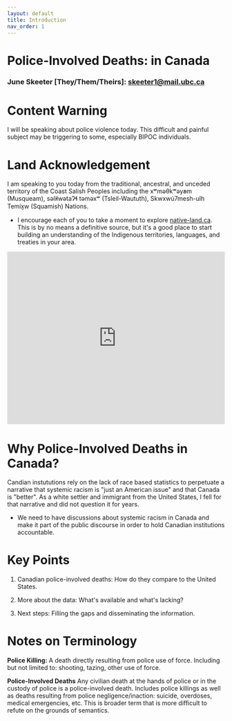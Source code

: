 ```yaml
---
layout: default
title: Introduction
nav_order: 1
---
```

# Police-Involved Deaths: in Canada

### June Skeeter [They/Them/Theirs]: skeeter1@mail.ubc.ca

# Content Warning
I will be speaking about police violence today.  This difficult and painful subject may be triggering to some, especially BIPOC individuals.

# Land Acknowledgement
I am speaking to you today from the traditional, ancestral, and unceded territory of the Coast Salish Peoples including the xʷməθkʷəy̓əm (Musqueam), səl̓ilwətaɁɬ təməxʷ (Tsleil-Waututh), Skwxwú7mesh-ulh Temíx̱w (Squamish) Nations.
* I encourage each of you to take a moment to explore [native-land.ca](https://native-land.ca/).  This is by no means a definitive source, but it's a good place to start building an understanding of the Indigenous territories, languages, and treaties in your area.
<iframe src="https://native-land.ca/api/embed/embed.html?maps=territories&position=49.268264,-123.157480" style="width:100%; height:400px; border:none;"></iframe>

# Why Police-Involved Deaths in Canada?

Candian instututions rely on the lack of race based statistics to perpetuate a narrative that systemic racism is "just an American issue" and that Canada is "better".  As a white settler and immigrant from the United States, I fell for that narrative and did not question it for years.  
* We need to have discussions about systemic racism in Canada and make it part of the public discourse in order to hold Canadian institutions accountable.

# Key Points

1) Canadian police-involved deaths: How do they compare to the United States.

2) More about the data: What's available and what's lacking?

3) Next steps: Filling the gaps and disseminating the information.

# Notes on Terminology

**Police Killing:** A death directly resulting from police use of force.  Including but not limited to: shooting, tazing, other use of force.

**Police-Involved Deaths**  Any civilian death at the hands of police or in the custody of police is a police-involved death.  Includes police killings as well as deaths resulting from police negligence/inaction: suicide, overdoses, medical emergencies, etc.  This is broader term that is more difficult to refute on the grounds of semantics.  

